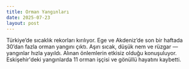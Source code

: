 ```yaml
---
title: Orman Yangınları
date: 2025-07-23
layout: post
---
```

Türkiye’de sıcaklık rekorları kırılıyor.
Ege ve Akdeniz’de son bir haftada 30’dan fazla orman yangını çıktı.
Aşırı sıcak, düşük nem ve rüzgar — yangınlar hızla yayıldı.
Alınan önlemlerin etkisiz olduğu konuşuluyor.
Eskişehir'deki yangınlarda 11 orman işçisi ve gönüllü hayatını kaybetti.